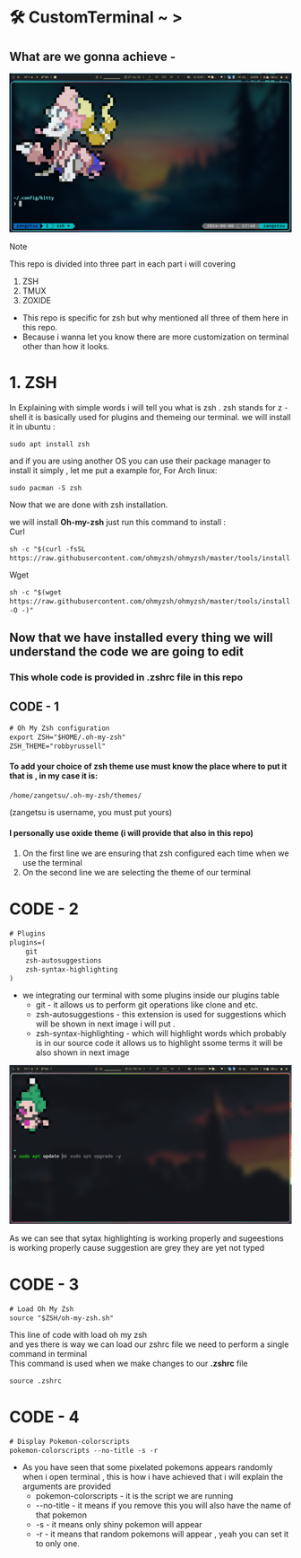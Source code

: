 # 🛠 CustomTerminal ~ >
## What are we gonna achieve -
![](Assets/Images/Screenshot_08-Jun_17-46-31_27791.png)

> [!NOTE]
> This repo is divided into three part in each part i will covering
> 1. ZSH
> 1. TMUX
> 1. ZOXIDE
> - This repo is specific for zsh but why mentioned all three of them here in this repo.
> - Because i wanna let you know there are more customization on terminal other than how it looks.

# 1. ZSH
In Explaining with simple words i will tell you what is zsh . zsh stands for z - shell it is basically used for plugins and themeing our terminal.
we will install it in ubuntu :
```
sudo apt install zsh
```
and if you are using another OS you can use their package manager to install it simply , let me put a example for, 
For Arch linux:
```
sudo pacman -S zsh
```
Now that we are done with zsh installation.

we will install **Oh-my-zsh** just run this command to install :\
Curl
```
sh -c "$(curl -fsSL https://raw.githubusercontent.com/ohmyzsh/ohmyzsh/master/tools/install.sh)"
```
Wget
```
sh -c "$(wget https://raw.githubusercontent.com/ohmyzsh/ohmyzsh/master/tools/install.sh -O -)"
```

## Now that we have installed every thing we will understand the code we are going to edit 
### This whole code is provided in .zshrc file in this repo

## CODE - 1
```.zshrc
# Oh My Zsh configuration
export ZSH="$HOME/.oh-my-zsh"
ZSH_THEME="robbyrussell"
```
#### To add your choice of zsh theme use must know the place where to put it that is , in my case it is:
```
/home/zangetsu/.oh-my-zsh/themes/
```
(zangetsu is username, you must put yours)
#### I personally use oxide theme (i will provide that also in this repo)
#### 
1. On the first line we are ensuring that zsh configured each time when we use the terminal
1. On the second line we are selecting the theme of our terminal

# CODE - 2
```.zshrc
# Plugins
plugins=(
    git
    zsh-autosuggestions
    zsh-syntax-highlighting
)
```
- we integrating our terminal with some plugins inside our plugins table
  - git - it allows us to perform git operations like clone and etc.
  - zsh-autosuggestions - this extension is used for suggestions which will be shown in next image i will put .
  - zsh-syntax-highlighting - which will highlight words which probably is in our source code it allows us to highlight ssome terms it will be also shown in next image

![](Assets/Images/Screenshot_08-Jun_22-50-34_27015.png)

As we can see that sytax highlighting is working properly and sugeestions is working properly cause suggestion are grey they are yet not typed

# CODE - 3
```.zshrc
# Load Oh My Zsh
source "$ZSH/oh-my-zsh.sh"
```

This line of code with load oh my zsh\
and yes there is way we can load our zshrc file we need to perform a single command in terminal\
This command is used when we make changes to our **.zshrc** file

```
source .zshrc
```
# CODE - 4
```.zshrc
# Display Pokemon-colorscripts
pokemon-colorscripts --no-title -s -r
```
- As you have seen that some pixelated pokemons appears randomly when i open terminal , this is how i have achieved that i will explain the arguments are provided
    - pokemon-colorscripts - it is the script we are running
    - --no-title - it means if you remove this you will also have the name of that pokemon
    - -s - it means only shiny pokemon will appear
    - -r - it means that random pokemons will appear , yeah you can set it to only one.

